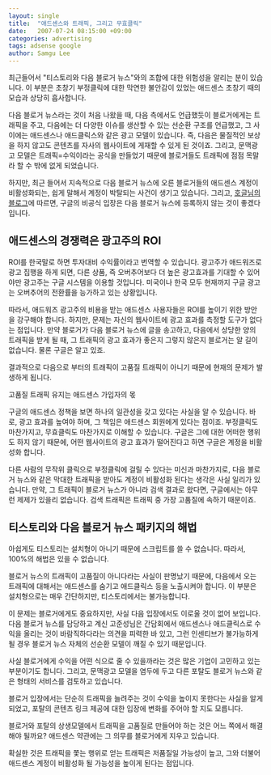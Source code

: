 ```yaml
---
layout: single
title:  "애드센스와 트래픽, 그리고 무효클릭"
date:   2007-07-24 08:15:00 +09:00
categories: advertising
tags: adsense google
author: Samgu Lee
---
```

최근들어서 "티스토리와 다음 블로거 뉴스"와의 조합에 대한 위험성을 알리는 분이 있습니다. 이 부분은 초창기 부정클릭에 대한 막연한 불안감이 있었는 애드센스 초창기 때의 모습과 상당히 흡사합니다.

다음 블로거 뉴스라는 것이 처음 나왔을 때, 다음 측에서도 언급했듯이 블로거에게는 트래픽을 주고, 다음에는 더 다양한 이슈를 생산할 수 있는 선순환 구조를 언급했고, 그 사이에는 애드센스나 애드클릭스와 같은 광고 모델이 있습니다. 즉, 다음은 물질적인 보상을 하지 않고도 콘텐츠를 자사의 웹사이트에 게재할 수 있게 된 것이죠. 그리고, 문맥광고 모델은 트래픽=수익이라는 공식을 만들었기 때문에 블로거들도 트래픽에 점점 목말라 할 수 밖에 없게 되었습니다.

하지만, 최근 들어서 지속적으로 다음 블로거 뉴스에 오른 블로거들의 애드센스 계정이 비활성화되는, 쉽게 말해서 계정이 박탈되는 사건이 생기고 있습니다. 그리고, [호글님의 블로그](http://www.hoogle.kr/690)에 따르면, 구글의 비공식 입장은 다음 블로거 뉴스에 등록하지 않는 것이 좋겠다입니다.

## 애드센스의 경쟁력은 광고주의 ROI

ROI를 한국말로 하면 투자대비 수익률이라고 번역할 수 있습니다. 광고주가 애드워즈로 광고 집행을 하게 되면, 다른 상품, 즉 오버추어보다 더 높은 광고효과를 기대할 수 있어야만 광고주는 구글 시스템을 이용할 것입니다. 미국이나 한국 모두 현재까지 구글 광고는 오버추어의 전환률을 능가하고 있는 상황입니다.

따라서, 애드워즈 광고주의 비용을 받는 애드센스 사용자들은 ROI를 높이기 위한 방안을 강구해야 합니다. 하지만, 문제는 자신의 웹사이트에 광고 효과를 측정할 도구가 없다는 점입니다. 만약 블로거가 다음 블로거 뉴스에 글을 송고하고, 다음에서 상당한 양의 트래픽을 받게 될 때, 그 트래픽의 광고 효과가 좋은지 그렇지 않은지 블로거는 알 길이 없습니다. 물론 구글은 알고 있죠.

결과적으로 다음으로 부터의 트래픽이 고품질 트래픽이 아니기 때문에 현재의 문제가 발생하게 됩니다.

고품질 트래픽 유지는 애드센스 가입자의 몫

구글의 애드센스 정책을 보면 하나의 일관성을 갖고 있다는 사실을 알 수 있습니다. 바로, 광고 효과를 높여야 하며, 그 책임은 애드센스 회원에게 있다는 점이죠. 부정클릭도 마찬가지고, 무효클릭도 마찬가지로 이해할 수 있습니다. 구글은 그에 대한 어떠한 행위도 하지 않기 때문에, 어떤 웹사이트의 광고 효과가 떨어진다고 하면 구글은 계정을 비활성화 합니다.

다른 사람의 무작위 클릭으로 부정클릭에 걸릴 수 있다는 미신과 마찬가지로, 다음 블로거 뉴스와 같은 막대한 트래픽을 받아도 계정이 비활성화 된다는 생각은 사실 일리가 있습니다. 만약, 그 트래픽이 블로거 뉴스가 아니라 검색 결과로 왔다면, 구글에서는 아무런 제제가 있을리 없습니다. 검색 트래픽은 트래픽 중 가장 고품질에 속하기 때문이죠.

## 티스토리와 다음 블로거 뉴스 패키지의 해법

아쉽게도 티스토리는 설치형이 아니기 때문에 스크립트를 쓸 수 없습니다. 따라서, 100%의 해법은 있을 수 없습니다.

블로거 뉴스의 트래픽이 고품질이 아니다라는 사실이 판명났기 때문에, 다음에서 오는 트래픽에 대해서는 애드센스를 숨기고 애드클릭스 등을 노출시켜야 합니다. 이 부분은 설치형으로는 매우 간단하지만, 티스토리에서는 불가능합니다.

이 문제는 블로거에게도 중요하지만, 사실 다음 입장에서도 이로울 것이 없어 보입니다. 다음 블로거 뉴스를 담당하고 계신 고준성님은 간담회에서 애드센스나 애드클릭스로 수익을 올리는 것이 바람직하다라는 의견을 피력한 바 있고, 그런 인센티브가 불가능하게 될 경우 블로거 뉴스 자체의 선순환 모델이 깨질 수 있기 때문입니다.

사실 블로거에게 수익을 어떤 식으로 줄 수 있을까라는 것은 많은 기업이 고민하고 있는 부분이기도 합니다. 그리고, 문맥광고 모델을 염두에 두고 다른 포탈도 블로거 뉴스와 같은 형태의 서비스를 검토하고 있습니다.

블로거 입장에서는 단순히 트래픽을 늘려주는 것이 수익을 높이지 못한다는 사실을 알게 되었고, 포탈의 콘텐츠 링크 제공에 대한 입장에 변화를 주어야 할 지도 모릅니다.

블로거와 포탈의 상생모델에서 트래픽을 고품질로 만들어야 하는 것은 어느 쪽에서 해결해야 될까요? 애드센스 약관에는 그 의무를 블로거에게 지우고 있습니다.

확실한 것은 트래픽을 쫓는 행위로 얻는 트래픽은 저품질일 가능성이 높고, 그와 더불어 애드센스 계정이 비활성화 될 가능성을 높이게 된다는 점입니다.
